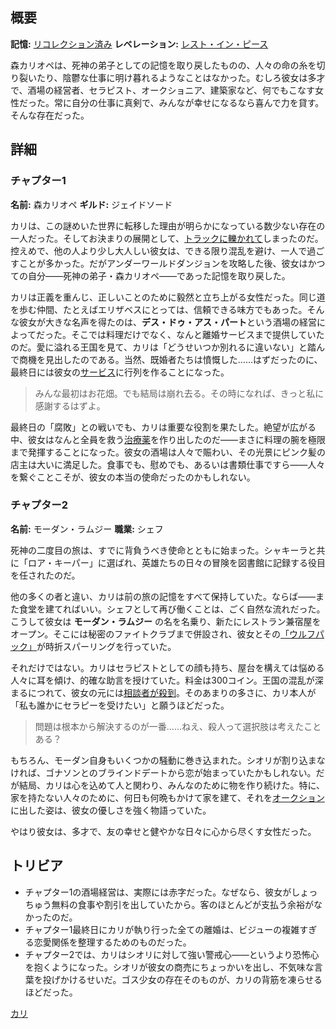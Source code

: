 <!-- title: 森カリオペ -->
<!-- quote: 死が二人を分かつまで。 -->
<!-- chapters: -1 -->
<!-- images: (カリのチャプター1プロフィール), (カリ オーラ集め), (リコレクション - 森カリオペ), (カリのチャプター2プロフィール), (チャプター2のエンディング中のカリ) -->
<!-- model: false -->

## 概要

**記憶:** [リコレクション済み](https://youtu.be/j8I3gqJV1NU)
**レベレーション:** [レスト・イン・ピース](#entry:rest-in-peace-entry)

森カリオペは、死神の弟子としての記憶を取り戻したものの、人々の命の糸を切り裂いたり、陰鬱な仕事に明け暮れるようなことはなかった。むしろ彼女は多才で、酒場の経営者、セラピスト、オークショニア、建築家など、何でもこなす女性だった。常に自分の仕事に真剣で、みんなが幸せになるなら喜んで力を貸す。そんな存在だった。

## 詳細

### チャプター1

**名前:** 森カリオペ
**ギルド:** ジェイドソード

カリは、この謎めいた世界に転移した理由が明らかになっている数少ない存在の一人だった。そしてお決まりの展開として、[トラックに轢かれて](https://www.youtube.com/live/xE3JQ1R2DdU?t=331)しまったのだ。控えめで、他の人より少し大人しい彼女は、できる限り混乱を避け、一人で過ごすことが多かった。だがアンダーワールドダンジョンを攻略した後、彼女はかつての自分――死神の弟子・森カリオペ――であった記憶を取り戻した。

カリは正義を重んじ、正しいことのために毅然と立ち上がる女性だった。同じ道を歩む仲間、たとえばエリザベスにとっては、信頼できる味方でもあった。そんな彼女が大きな名声を得たのは、**デス・ドゥ・アス・パート**という酒場の経営によってだった。そこでは料理だけでなく、なんと離婚サービスまで提供していたのだ。愛に溢れる王国を見て、カリは「どうせいつか別れるに違いない」と踏んで商機を見出したのである。当然、既婚者たちは憤慨した……はずだったのに、最終日には彼女の[サービス](https://www.youtube.com/live/evcruocvE3g?feature=shared&t=11280)に行列を作ることになった。

> みんな最初はお花畑。でも結局は崩れ去る。その時になれば、きっと私に感謝するはずよ。

最終日の「腐敗」との戦いでも、カリは重要な役割を果たした。絶望が広がる中、彼女はなんと全員を救う[治療薬](https://www.youtube.com/live/evcruocvE3g?t=8835)を作り出したのだ――まさに料理の腕を極限まで発揮することになった。彼女の酒場は人々で賑わい、その光景にピンク髪の店主は大いに満足した。食事でも、慰めでも、あるいは書類仕事ですら――人々を繋ぐことこそが、彼女の本当の使命だったのかもしれない。

### チャプター2

**名前:** モーダン・ラムジー
**職業:** シェフ

死神の二度目の旅は、すでに背負うべき使命とともに始まった。シャキーラと共に「ロア・キーパー」に選ばれ、英雄たちの日々の冒険を図書館に記録する役目を任されたのだ。

他の多くの者と違い、カリは前の旅の記憶をすべて保持していた。ならば――また食堂を建てればいい。シェフとして再び働くことは、ごく自然な流れだった。こうして彼女は **モーダン・ラムジー** の名を名乗り、新たにレストラン兼宿屋をオープン。そこには秘密のファイトクラブまで併設され、彼女とその[「ウルフパック」](https://www.youtube.com/live/uX0rZYSrb4Q?si=ygzF1V3H5aVxDjwl&t=6658)が時折スパーリングを行っていた。

それだけではない。カリはセラピストとしての顔も持ち、屋台を構えては悩める人々に耳を傾け、的確な助言を授けていた。料金は300コイン。王国の混乱が深まるにつれて、彼女の元には[相談者が殺到](https://www.youtube.com/live/ABO6qUKDBG0?si=zw4PRzXBRiyCgpjw&t=14246)。そのあまりの多さに、カリ本人が「私も誰かにセラピーを受けたい」と願うほどだった。

> 問題は根本から解決するのが一番……ねえ、殺人って選択肢は考えたことある？

もちろん、モーダン自身もいくつかの騒動に巻き込まれた。シオリが割り込まなければ、ゴナソンとのブラインドデートから恋が始まっていたかもしれない。だが結局、カリは心を込めて人と関わり、みんなのために物を作り続けた。特に、家を持たない人々のために、何日も何晩もかけて家を建て、それを[オークション](https://www.youtube.com/live/Ch4qLZhARtY?t=5528)に出した姿は、彼女の優しさを強く物語っていた。

やはり彼女は、多才で、友の幸せと健やかな日々に心から尽くす女性だった。

## トリビア

- チャプター1の酒場経営は、実際には赤字だった。なぜなら、彼女がしょっちゅう無料の食事や割引を出していたから。客のほとんどが支払う余裕がなかったのだ。
- チャプター1最終日にカリが執り行った全ての離婚は、ビジューの複雑すぎる恋愛関係を整理するためのものだった。
- チャプター2では、カリはシオリに対して強い警戒心――というより恐怖心を抱くようになった。シオリが彼女の商売にちょっかいを出し、不気味な言葉を投げかけるせいだ。ゴス少女の存在そのものが、カリの背筋を凍らせるほどだった。

[カリ](#easter:easter-calli)
